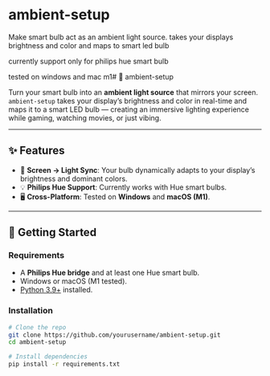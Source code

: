 # ambient-setup
Make smart bulb act as an ambient light source. 
takes your displays brightness and color and maps to smart led bulb

currently support only for philips hue smart bulb

tested on windows and mac m1# 🌈 ambient-setup

Turn your smart bulb into an **ambient light source** that mirrors your screen.  
`ambient-setup` takes your display’s brightness and color in real-time and maps it to a smart LED bulb — creating an immersive lighting experience while gaming, watching movies, or just vibing.

---

## ✨ Features
- 🎨 **Screen → Light Sync**: Your bulb dynamically adapts to your display’s brightness and dominant colors.  
- 💡 **Philips Hue Support**: Currently works with Hue smart bulbs.  
- 🖥️ **Cross-Platform**: Tested on **Windows** and **macOS (M1)**.  

---

## 🚀 Getting Started

### Requirements
- A **Philips Hue bridge** and at least one Hue smart bulb.  
- Windows or macOS (M1 tested).  
- [Python 3.9+](https://www.python.org/downloads/) installed.  

### Installation
```bash
# Clone the repo
git clone https://github.com/yourusername/ambient-setup.git
cd ambient-setup

# Install dependencies
pip install -r requirements.txt
